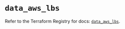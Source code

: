 # `data_aws_lbs`

Refer to the Terraform Registry for docs: [`data_aws_lbs`](https://registry.terraform.io/providers/hashicorp/aws/4.67.0/docs/data-sources/lbs).
